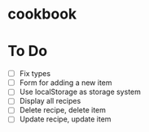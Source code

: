 # cookbook

# To Do

- [ ] Fix types
- [ ] Form for adding a new item
- [ ] Use localStorage as storage system
- [ ] Display all recipes
- [ ] Delete recipe, delete item
- [ ] Update recipe, update item
